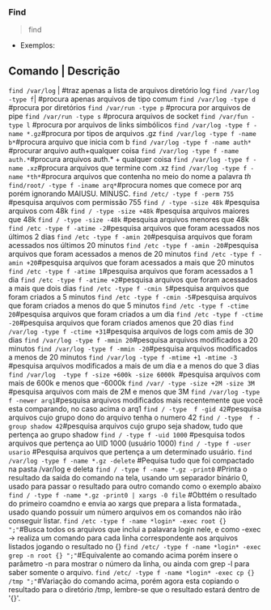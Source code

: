 <h3> Find </h3>

>find <caminho> <opcoes>

* Exemplos:

Comando | Descrição
-------------------
`find /var/log` | #traz apenas a lista de arquivos diretório log
`find /var/log -type f`| #procura apenas arquivos de tipo comum
`find /var/log -type d` #procura por diretórios
`find /var/run -type p` #procura por arquivos de pipe
`find /var/run -type s` #procura arquivos de socket 
`find /var/fun -type l` #procura por arquivos de links simbólicos 
`find /var/log -type f -name *.gz`#procura por tipos de arquivos .gz
`find /var/log -type f -name b*`#procura arquivo que inicia com b
`find /var/log -type f -name auth*` #procurar arquivo auth+qualquer coisa
`find /var/log -type f -name auth.*`#procura arquivos auth.* + qualquer coisa
`find /var/log -type f -name .xz`#procura arquivos que termine com .xz
`find /var/log -type f -name *th*`#procura arquivos que contenha no meio do nome a palavra *th*
`find/root/ -type f -iname arq*`#procura nomes que comece por arq porém ignorando MAIUSU. MINUSC.
`find /etc/ -type f -perm 755` #pesquisa arquivos com permissão 755
`find / -type -size 48k` #pesquisa arquivos com 48k
`find / -type -size +48k` #pesquisa arquivos maiores que 48k
`find / -type -size -48k` #pesquisa arquivos menores que 48k
`find /etc -type f -atime -2`#pesquisa arquivos que foram acessados nos últimos 2 dias
`find /etc -type f -amin 20`#pesquisa arquivos que foram acessados nos últimos 20 minutos
`find /etc -type f -amin -20`#pesquisa arquivos que foram acessados a menos de 20 minutos
`find /etc -type f -amin +20`#pesquisa arquivos que foram acessados a mais que 20 minutos
`find /etc -type f -atime 1`#pesquisa arquivos que foram acessados a 1 dia
`find /etc -type f -atime +2`#pesquisa arquivos que foram acessados a mais que dois dias 
`find /etc -type f -cmin 5`#pesquisa arquivos que foram criados a 5 minutos
`find /etc -type f -cmin -5`#pesquisa arquivos que foram criados a menos do que 5 minutos
`find /etc -type f -ctime 20`#pesquisa arquivos que foram criados a um dia 
`find /etc -type f -ctime -20`#pesquisa arquivos que foram criados amenos que 20 dias
`find /var/log -type f -ctime +31`#pesquisa arquivos de logs com amis de 30 dias
`find /var/log -type f -mmin 20`#pesquisa arquivos modificados a 20 minutos 
`find /var/log -type f -mmin -20`#pesquisa arquivos modificados a menos de 20 minutos 
`find /var/log -type f -mtime +1 -mtime -3` #pesquisa arquivos modificados a mais de um dia e a menos do que 3 dias
`find /var/log  -type f -size +600k -size 6000k `#pesquisa arquivos com mais de 600k e menos que -6000k
`find /var/ -type -size +2M -size 3M` #pesquisa arquivos com mais de 2M e menos que 3M
`find /var/log -type f -newer arq1`#pesquisa arquivos modificados mais recentemente que vocẽ esta comparando, no caso acima o arq1
`find / -type  f -gid 42`#pesquisa arquivos cujo grupo dono do arquivo tenha o  numero 42
`find / -type  f -group shadow 42`#pesquisa arquivos cujo grupo seja shadow, tudo que pertença ao grupo shadow
`find / -type f -uid 1000` #pesquisa todos arquivos que pertença ao UID 1000 (usuário 1000)
`find / -type f -user usario` #Pesquisa arquivos que pertença a um determinado usuário.
`find /var/log -type f -name *.gz -delete`  #Pequisa tudo que foi compactado na pasta /var/log e deleta 
`find / -type f -name *.gz -print0` #Printa o resultado da saida do comando na tela, usando um separador binário 0, usado para passar o resultado para outro comando como o exemplo abaixo
`find / -type f -name *.gz -print0 | xargs -0 file` #Obttém o resultado do primeiro coamdno e envia ao xargs que prepara a lista formatada., usado quando possuir um número arquivos em os comandos não irão conseguir listar.
`find /etc -type f -name *login* -exec root {} ";"`#Busca todos os arquivos que inclui a palavara login nele, e como -exec -> realiza um comando para cada linha correspondente aos arquivos listados  jogando o resultado no {}
`find /etc/ -type f -name *login* -exec grep -n root {} ";"`#Equivalente ao comando acima porém insere o parâmetro -n para mostrar o número da linha, ou ainda com grep -l para saber somente o arquivo.
`find /etc/ -type f -name *login* -exec cp {} /tmp ";"`#Variação do comando acima, porém agora esta copiando o resultado para o diretório /tmp, lembre-se que o resultado estará dentro de '{}'.










 